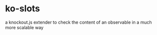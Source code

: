 # ko-slots
a knockout.js extender to check the content of an observable in a much more scalable way

